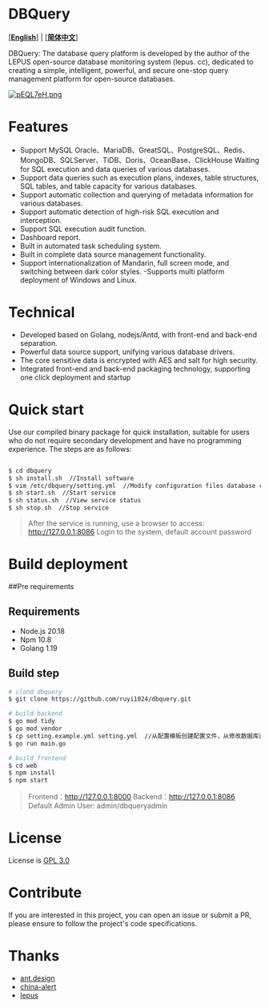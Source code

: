 # DBQuery

[[**English**](README.md)] | [[**简体中文**](README_zh.md)]

DBQuery: The database query platform is developed by the author of the LEPUS open-source database monitoring system (lepus. cc), dedicated to creating a simple, intelligent, powerful, and secure one-stop query management platform for open-source databases.

[![pEQL7eH.png](https://s21.ax1x.com/2025/02/21/pEQL7eH.png)](https://imgse.com/i/pEQL7eH)

# Features

- Support MySQL Oracle、MariaDB、GreatSQL、PostgreSQL、Redis、MongoDB、SQLServer、TiDB、Doris、OceanBase、ClickHouse Waiting for SQL execution and data queries of various databases.
- Support data queries such as execution plans, indexes, table structures, SQL tables, and table capacity for various databases.
- Support automatic collection and querying of metadata information for various databases.
- Support automatic detection of high-risk SQL execution and interception.
- Support SQL execution audit function.
- Dashboard report.
- Built in automated task scheduling system.
- Built in complete data source management functionality.
- Support internationalization of Mandarin, full screen mode, and switching between dark color styles.
-Supports multi platform deployment of Windows and Linux.

# Technical

- Developed based on Golang, nodejs/Antd, with front-end and back-end separation.
- Powerful data source support, unifying various database drivers.
- The core sensitive data is encrypted with AES and salt for high security.
- Integrated front-end and back-end packaging technology, supporting one click deployment and startup


# Quick start
Use our compiled binary package for quick installation, suitable for users who do not require secondary development and have no programming experience. The steps are as follows:
```bash

$ cd dbquery
$ sh install.sh  //Install software
$ vim /etc/dbquery/setting.yml  //Modify configuration files database connection addresses
$ sh start.sh  //Start service
$ sh status.sh  //View service status
$ sh stop.sh  //Stop service
```
> After the service is running, use a browser to access: http://127.0.0.1:8086 Login to the system, default account password


# Build deployment
##Pre requirements
## Requirements

- Node.js 20.18
- Npm 10.8
- Golang 1.19

## Build step

```bash
# clond dbquery
$ git clone https://github.com/ruyi1024/dbquery.git

# build backend
$ go mod tidy
$ go mod vendor
$ cp setting.example.yml setting.yml  //从配置模板创建配置文件，从修改数据库连接地址
$ go run main.go

# build frontend
$ cd web
$ npm install
$ npm start
```
>  Frontend：http://127.0.0.1:8000 
>  Backend：http://127.0.0.1:8086
>  Default Admin User: admin/dbqueryadmin


# License
License is [GPL 3.0](https://www.gnu.org/software/shishi/manual/html_node_db/a7966.html) 

# Contribute
If you are interested in this project, you can open an issue or submit a PR, please ensure to follow the project's code specifications.


# Thanks
- [ant.design](https://ant.design/index-cn)
- [china-alert](https://github.com/china-alert/ueh)
- [lepus](https://github.com/ruyi1024/lepus)